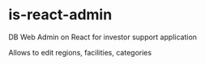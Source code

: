 # is-react-admin
DB Web Admin on React for investor support application

Allows to edit regions, facilities, categories
